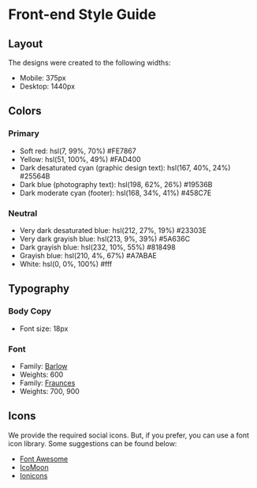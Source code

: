 # Front-end Style Guide

## Layout

The designs were created to the following widths:

- Mobile: 375px
- Desktop: 1440px

## Colors

### Primary

- Soft red: hsl(7, 99%, 70%) #FE7867
- Yellow: hsl(51, 100%, 49%) #FAD400
- Dark desaturated cyan (graphic design text): hsl(167, 40%, 24%) #25564B
- Dark blue (photography text): hsl(198, 62%, 26%) #19536B
- Dark moderate cyan (footer): hsl(168, 34%, 41%) #458C7E

### Neutral

- Very dark desaturated blue: hsl(212, 27%, 19%) #23303E
- Very dark grayish blue: hsl(213, 9%, 39%) #5A636C
- Dark grayish blue: hsl(232, 10%, 55%) #818498
- Grayish blue: hsl(210, 4%, 67%) #A7ABAE
- White: hsl(0, 0%, 100%) #fff

## Typography

### Body Copy

- Font size: 18px

### Font

- Family: [Barlow](https://fonts.google.com/specimen/Barlow)
- Weights: 600
- Family: [Fraunces](https://fonts.google.com/specimen/Fraunces)
- Weights: 700, 900

## Icons

We provide the required social icons. But, if you prefer, you can use a font icon library. Some suggestions can be found below:

- [Font Awesome](https://fontawesome.com)
- [IcoMoon](https://icomoon.io)
- [Ionicons](https://ionicons.com)

